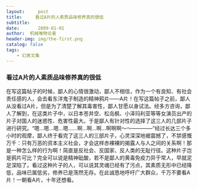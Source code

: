 ```yaml
---
layout:     post
title:     看过A片的人素质品味修养真的很低
subtitle:   
date:       2009-01-01
author:  机械唯物论者
header-img: img/the-first.png
catalog: false
tags:
    - 幻男文集
---
```

### 看过A片的人素质品味修养真的很低
在写这篇帖子的时候，鄙人的心情很激动，鄙人不相信，作为一个有良知、有社会责任感的人，会去看东洋鬼子制造的精神鸦片——A片！在写这篇帖子之前，鄙人从没看过A片，但是为了清楚了解其毒害性，鄙人甘愿以身试法。经多方咨询，鄙人了解到，在这类片子中，以日本苍井空、松岛枫、小泽玛利亚等等女演员出产的片子对国人的迷惑性、危害性最大。于是鄙人有针对性的选择了这三人的几部片子进行研究。“嗯…嗯…嗯…嗯……啊…啊…啊…啊啊啊～～————”经过长达三个多小时的观摩，鄙人终于看完了这三人的三部片子，心灵深深地被震撼了，不禁感慨万千：只有万恶的资本主义社会，才会这样赤裸裸的揭露人与人之间的关系啊！那是一种怎么样的行为啊！简直是反社会、反国家、反人类的无耻行径。这种片子岂是鸦片可比？完全可以说是精神砒酸，若不是鄙人的黄毒免疫力异于常人，早就泥足深陷了。看过这种片子的人，可以说其灵魂已经有了污点，其素质无形中已经降低，品味已属低劣，修养已是荡然无存。在此诚恳地呼吁广大群众，千万不要看A片！一朝看A片，十年还想看。
